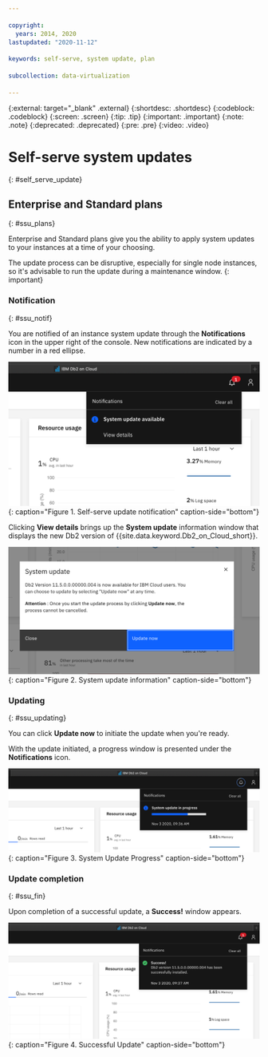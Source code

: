 ```yaml
---

copyright:
  years: 2014, 2020
lastupdated: "2020-11-12"

keywords: self-serve, system update, plan

subcollection: data-virtualization

---
```


<!-- Attribute definitions --> 
{:external: target="_blank" .external}
{:shortdesc: .shortdesc}
{:codeblock: .codeblock}
{:screen: .screen}
{:tip: .tip}
{:important: .important}
{:note: .note}
{:deprecated: .deprecated}
{:pre: .pre}
{:video: .video}

# Self-serve system updates
{: #self_serve_update}

## Enterprise and Standard plans
{: #ssu_plans}

Enterprise and Standard plans give you the ability to apply system updates to your instances at a time of your choosing. 

The update process can be disruptive, especially for single node instances, so it's advisable to run the update during a maintenance window.
{: important}

### Notification
{: #ssu_notif}

You are notified of an instance system update through the **Notifications** icon in the upper right of the console. New notifications are indicated by a number in a red ellipse.

![Update notification](images/ss_notification.png "Self-serve update notification"){: caption="Figure 1. Self-serve update notification" caption-side="bottom"}

Clicking **View details** brings up the **System update** information window that displays the new Db2 version of {{site.data.keyword.Db2_on_Cloud_short}}.  

![System update](images/ss_system_update.png "System update information"){: caption="Figure 2. System update information" caption-side="bottom"}

### Updating
{: #ssu_updating}

You can click **Update now** to initiate the update when you're ready. 

With the update initiated, a progress window is presented under the **Notifications** icon.

![Update Progress](images/ss_progress.png "System Update Progress"){: caption="Figure 3. System Update Progress" caption-side="bottom"}

### Update completion
{: #ssu_fin}

Upon completion of a successful update, a **Success!** window appears.

![Successful](images/ss_success.png "Successful update"){: caption="Figure 4. Successful Update" caption-side="bottom"}

